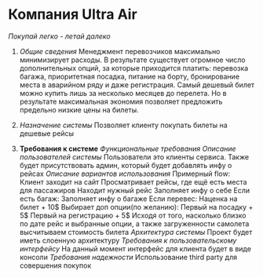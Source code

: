 # Компания Ultra Air
*Покупай легко - летай далеко*

1. *Общие сведения*
Менеджмент перевозчиков максимально минимизирует расходы. 
В результате существует огромное число дополнительных опций,
за которые приходится платить: перевозка багажа, приоритетная посадка,
питание на борту, бронирование места в аварийном ряду и даже регистрация.
Самый дешевый билет можно купить лишь за несколько месяцев до перелета.
Но в результате максимальная экономия позволяет предложить предельно низкие цены на билеты.

2. *Назначение системы*
Позволяет клиенту покупать билеты на дешевые рейсы

3. **Требования к системе**
*Функциональные требования*
*Описание пользователей системы*
Пользователи это клиенты сервиса. Также будет присутствовать админ, который будет добавлять инфу о рейсах
*Описание вариантов использования*
Примерный flow:
Клиент заходит на сайт
Просматривает рейсы, где ещё есть места для пассажиров
Находит нужный рейс
Заполняет инфу о себе
Если есть багаж:
    Заполняет инфу о багаже
    Если перевес:
        Наценка на билет + 10$
Выбирает доп опции(по желанию):
    Первый на посадку + 5$
    Первый на регистрацию + 5$
Исходя от того, насколько близко по дате рейс и выбранные опции, а также загруженности самолета высчитываем стоимость билета
*Архитектура системы*
Проект будет иметь слоенную архитектуру
*Требования к пользовательскому интерфейсу*
На данный момент интерфейс для клиента будет в виде консоли
*Требования надежности*
Использование third party для совершения покупок